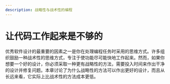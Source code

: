 ```yaml
---
description: 战略性与战术性的编程
---
```


# 让代码工作起来是不够的

优秀软件设计的最重要的因素之一是你在处理编程任务时采用的思维方式。许多组织鼓励一种战术性的思维方式，专注于使功能尽可能快地工作起来。然而，如果你想要一个好的设计，你必须采取一种更有战略性的方法，需要投入时间来作出干净的设计并修复问题。本章讨论了为什么战略性的方法可以作出更好的设计，而且从长远来看，它实际上比战术性的方法成本更低。

